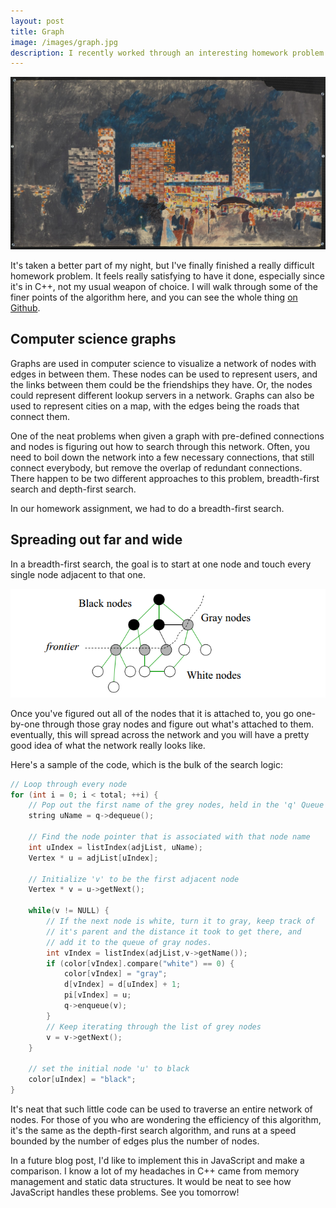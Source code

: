 ```yaml
---
layout: post
title: Graph
image: /images/graph.jpg
description: I recently worked through an interesting homework problem for breadth-first traversal of a binary tree. Take a look if you're interested in what graph traversal algorithms look like.
---
```


![](/images/graph.jpg)

It's taken a better part of my night, but I've finally finished a really difficult homework problem. It feels really satisfying to have it done, especially since it's in C++, not my usual weapon of choice. I will walk through some of the finer points of the algorithm here, and you can see the whole thing [on Github](https://github.com/jakepruitt).

## Computer science graphs

Graphs are used in computer science to visualize a network of nodes with edges in between them. These nodes can be used to represent users, and the links between them could be the friendships they have. Or, the nodes could represent different lookup servers in a network. Graphs can also be used to represent cities on a map, with the edges being the roads that connect them.

One of the neat problems when given a graph with pre-defined connections and nodes is figuring out how to search through this network. Often, you need to boil down the network into a few necessary connections, that still connect everybody, but remove the overlap of redundant connections. There happen to be two different approaches to this problem, breadth-first search and depth-first search.

In our homework assignment, we had to do a breadth-first search.

## Spreading out far and wide

In a breadth-first search, the goal is to start at one node and touch every single node adjacent to that one.

![](/images/binary_tree.png)

Once you've figured out all of the nodes that it is attached to, you go one-by-one through those gray nodes and figure out what's attached to them. eventually, this will spread across the network and you will have a pretty good idea of what the network really looks like.

Here's a sample of the code, which is the bulk of the search logic:

```C++
// Loop through every node
for (int i = 0; i < total; ++i) {
	// Pop out the first name of the grey nodes, held in the 'q' Queue
	string uName = q->dequeue();

	// Find the node pointer that is associated with that node name
	int uIndex = listIndex(adjList, uName);
	Vertex * u = adjList[uIndex];
	
	// Initialize 'v' to be the first adjacent node
	Vertex * v = u->getNext();

	while(v != NULL) {
		// If the next node is white, turn it to gray, keep track of
		// it's parent and the distance it took to get there, and
		// add it to the queue of gray nodes.
		int vIndex = listIndex(adjList,v->getName());
		if (color[vIndex].compare("white") == 0) {
			color[vIndex] = "gray";
			d[vIndex] = d[uIndex] + 1;
			pi[vIndex] = u;
			q->enqueue(v);
		}
		// Keep iterating through the list of grey nodes
		v = v->getNext();
	}

	// set the initial node 'u' to black
	color[uIndex] = "black";
}
```

It's neat that such little code can be used to traverse an entire network of nodes. For those of you who are wondering the efficiency of this algorithm, it's the same as the depth-first search algorithm, and runs at a speed bounded by the number of edges plus the number of nodes.

In a future blog post, I'd like to implement this in JavaScript and make a comparison. I know a lot of my headaches in C++ came from memory management and static data structures. It would be neat to see how JavaScript handles these problems. See you tomorrow!
